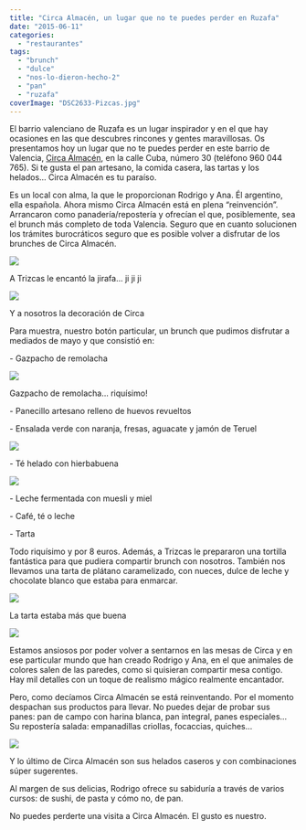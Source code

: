 ```yaml
---
title: "Circa Almacén, un lugar que no te puedes perder en Ruzafa"
date: "2015-06-11"
categories: 
  - "restaurantes"
tags: 
  - "brunch"
  - "dulce"
  - "nos-lo-dieron-hecho-2"
  - "pan"
  - "ruzafa"
coverImage: "DSC2633-Pizcas.jpg"
---
```


El barrio valenciano de Ruzafa es un lugar inspirador y en el que hay ocasiones en las que descubres rincones y gentes maravillosas. Os presentamos hoy un lugar que no te puedes perder en este barrio de Valencia, [Circa Almacén](https://www.facebook.com/circadulcesyhelados?fref=ts), en la calle Cuba, número 30 (teléfono 960 044 765). Si te gusta el pan artesano, la comida casera, las tartas y los helados… Circa Almacén es tu paraíso.

Es un local con alma, la que le proporcionan Rodrigo y Ana. Él argentino, ella española. Ahora mismo Circa Almacén está en plena “reinvención”. Arrancaron como panadería/repostería y ofrecían el que, posiblemente, sea el brunch más completo de toda Valencia. Seguro que en cuanto solucionen los trámites burocráticos seguro que es posible volver a disfrutar de los brunches de Circa Almacén.

![](images/IMG_20150516_140140-Pizcas.jpg)

A Trizcas le encantó la jirafa... ji ji ji

![](images/IMG-20150517-WA0000-Pizcas.jpg)

Y a nosotros la decoración de Circa

Para muestra, nuestro botón particular, un brunch que pudimos disfrutar a mediados de mayo y que consistió en:

\- Gazpacho de remolacha

![](images/IMG_20150516_140616-Pizcas.jpg)

Gazpacho de remolacha... riquísimo!

\- Panecillo artesano relleno de huevos revueltos

\- Ensalada verde con naranja, fresas, aguacate y jamón de Teruel

![](images/IMG-20150517-WA0002-Pizcas.jpg)

\- Té helado con hierbabuena

![](images/IMG_20150516_140632-Pizcas.jpg)

\- Leche fermentada con muesli y miel

\- Café, té o leche

\- Tarta

Todo riquísimo y por 8 euros. Además, a Trizcas le prepararon una tortilla fantástica para que pudiera compartir brunch con nosotros. También nos llevamos una tarta de plátano caramelizado, con nueces, dulce de leche y chocolate blanco que estaba para enmarcar.

![](images/DSC2633-Pizcas.jpg)

La tarta estaba más que buena

![](images/DSC2637-Pizcas.jpg)

Estamos ansiosos por poder volver a sentarnos en las mesas de Circa y en ese particular mundo que han creado Rodrigo y Ana, en el que animales de colores salen de las paredes, como si quisieran compartir mesa contigo. Hay mil detalles con un toque de realismo mágico realmente encantador.

Pero, como decíamos Circa Almacén se está reinventando. Por el momento despachan sus productos para llevar. No puedes dejar de probar sus panes: pan de campo con harina blanca, pan integral, panes especiales… Su repostería salada: empanadillas criollas, focaccias, quiches…

![](images/DSC2624-Pizcas.jpg)

Y lo último de Circa Almacén son sus helados caseros y con combinaciones súper sugerentes.

Al margen de sus delicias, Rodrigo ofrece su sabiduría a través de varios cursos: de sushi, de pasta y cómo no, de pan.

No puedes perderte una visita a Circa Almacén. El gusto es nuestro.
